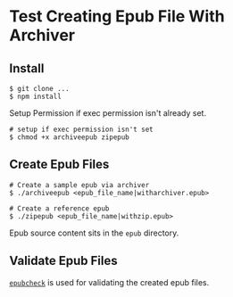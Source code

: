# Test Creating Epub File With Archiver

## Install

    $ git clone ...
    $ npm install

Setup Permission if exec permission isn't already set.

    # setup if exec permission isn't set
    $ chmod +x archiveepub zipepub

## Create Epub Files

    # Create a sample epub via archiver
    $ ./archiveepub <epub_file_name|witharchiver.epub>
    
    # Create a reference epub 
    $ ./zipepub <epub_file_name|withzip.epub>

Epub source content sits in the `epub` directory.

## Validate Epub Files 

[`epubcheck`](https://github.com/idpf/epubcheck) is used for validating the created epub files. 

